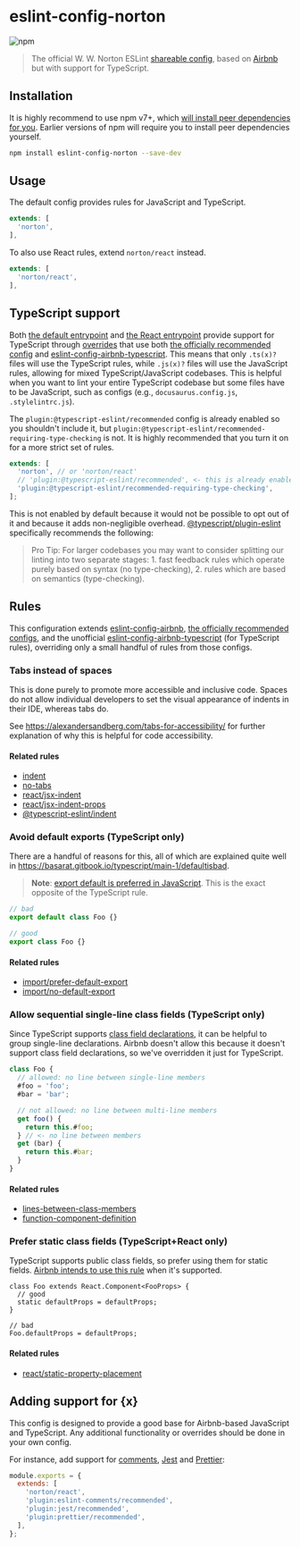 # eslint-config-norton

![npm](https://img.shields.io/npm/v/eslint-config-norton)

> The official W. W. Norton ESLint [shareable config](http://eslint.org/docs/developer-guide/shareable-configs.html), based on [Airbnb](https://github.com/airbnb/javascript) but with support for TypeScript.

## Installation

It is highly recommend to use npm v7+, which [will install peer dependencies for you](https://github.blog/2021-02-02-npm-7-is-now-generally-available/).
Earlier versions of npm will require you to install peer dependencies yourself.

```sh
npm install eslint-config-norton --save-dev
```

## Usage

The default config provides rules for JavaScript and TypeScript.

```js
extends: [
  'norton',
],
```

To also use React rules, extend `norton/react` instead.

```js
extends: [
  'norton/react',
],
```

## TypeScript support

Both [the default entrypoint](./index.js) and [the React entrypoint](./react.js) provide support for TypeScript through [overrides](https://eslint.org/docs/user-guide/configuring/configuration-files#how-do-overrides-work) that use both [the officially recommended config](https://github.com/typescript-eslint/typescript-eslint/tree/main/packages/eslint-plugin#recommended-configs) and [eslint-config-airbnb-typescript](https://github.com/iamturns/eslint-config-airbnb-typescript).
This means that only `.ts(x)?` files will use the TypeScript rules, while `.js(x)?` files will use the JavaScript rules, allowing for mixed TypeScript/JavaScript codebases.
This is helpful when you want to lint your entire TypeScript codebase but some files have to be JavaScript, such as configs (e.g., `docusaurus.config.js`, `.stylelintrc.js`).

The `plugin:@typescript-eslint/recommended` config is already enabled so you shouldn't include it, but `plugin:@typescript-eslint/recommended-requiring-type-checking` is not.
It is highly recommended that you turn it on for a more strict set of rules.

```js
extends: [
  'norton', // or 'norton/react'
  // 'plugin:@typescript-eslint/recommended', <- this is already enabled by eslint-config-norton so don't add it here
  'plugin:@typescript-eslint/recommended-requiring-type-checking',
];
```

This is not enabled by default because it would not be possible to opt out of it and because it adds non-negligible overhead.
[@typescript/plugin-eslint](https://github.com/typescript-eslint/typescript-eslint/tree/main/packages/eslint-plugin#recommended-configs) specifically recommends the following:

> Pro Tip: For larger codebases you may want to consider splitting our linting into two separate stages: 1. fast feedback rules which operate purely based on syntax (no type-checking), 2. rules which are based on semantics (type-checking).

## Rules

This configuration extends [eslint-config-airbnb](https://github.com/airbnb/javascript/tree/master/packages/eslint-config-airbnb), [the officially recommended configs](https://github.com/typescript-eslint/typescript-eslint/tree/main/packages/eslint-plugin#recommended-configs), and the unofficial [eslint-config-airbnb-typescript](https://github.com/iamturns/eslint-config-airbnb-typescript) (for TypeScript rules), overriding only a small handful of rules from those configs.

### Tabs instead of spaces

This is done purely to promote more accessible and inclusive code.
Spaces do not allow individual developers to set the visual appearance of indents in their IDE, whereas tabs do.

See https://alexandersandberg.com/tabs-for-accessibility/ for further explanation of why this is helpful for code accessibility.

#### Related rules

- [indent](https://eslint.org/docs/rules/indent)
- [no-tabs](https://eslint.org/docs/rules/no-tabs)
- [react/jsx-indent](https://github.com/yannickcr/eslint-plugin-react/blob/master/docs/rules/jsx-indent.md)
- [react/jsx-indent-props](https://github.com/yannickcr/eslint-plugin-react/blob/master/docs/rules/jsx-indent-props.md)
- [@typescript-eslint/indent](https://typescript-eslint.io/rules/indent/)

### Avoid default exports (TypeScript only)

There are a handful of reasons for this, all of which are explained quite well in https://basarat.gitbook.io/typescript/main-1/defaultisbad.

> **Note**: [export default is preferred in JavaScript](https://github.com/airbnb/javascript#modules--prefer-default-export).
This is the exact opposite of the TypeScript rule.

```ts
// bad
export default class Foo {}

// good
export class Foo {}
```

#### Related rules

- [import/prefer-default-export](https://github.com/import-js/eslint-plugin-import/blob/main/docs/rules/prefer-default-export.md)
- [import/no-default-export](https://github.com/import-js/eslint-plugin-import/blob/main/docs/rules/no-default-export.md)

### Allow sequential single-line class fields (TypeScript only)

Since TypeScript supports [class field declarations](https://www.typescriptlang.org/docs/handbook/2/classes.html#fields), it can be helpful to group single-line declarations.
Airbnb doesn't allow this because it doesn't support class field declarations, so we've overridden it just for TypeScript.

```ts
class Foo {
  // allowed: no line between single-line members
  #foo = 'foo';
  #bar = 'bar';

  // not allowed: no line between multi-line members
  get foo() {
    return this.#foo;
  } // <- no line between members
  get (bar) {
    return this.#bar;
  }
}
```

#### Related rules

- [lines-between-class-members](https://eslint.org/docs/rules/lines-between-class-members)
- [function-component-definition](https://github.com/yannickcr/eslint-plugin-react/blob/master/docs/rules/function-component-definition.md)

### Prefer static class fields (TypeScript+React only)

TypeScript supports public class fields, so prefer using them for static fields.
[Airbnb intends to use this rule](https://github.com/airbnb/javascript/blob/b4377fb03089dd7f08955242695860d47f9caab4/packages/eslint-config-airbnb/rules/react.js#L489-L492) when it's supported.

```tsx
class Foo extends React.Component<FooProps> {
  // good
  static defaultProps = defaultProps;
}

// bad
Foo.defaultProps = defaultProps;
```

#### Related rules

- [react/static-property-placement](https://github.com/yannickcr/eslint-plugin-react/blob/master/docs/rules/static-property-placement.md)

## Adding support for {x}

This config is designed to provide a good base for Airbnb-based JavaScript and TypeScript.
Any additional functionality or overrides should be done in your own config.

For instance, add support for [comments](https://mysticatea.github.io/eslint-plugin-eslint-comments/), [Jest](https://github.com/jest-community/eslint-plugin-jest) and [Prettier](https://github.com/prettier/eslint-plugin-prettier):

```js
module.exports = {
  extends: [
    'norton/react',
    'plugin:eslint-comments/recommended',
    'plugin:jest/recommended',
    'plugin:prettier/recommended',
  ],
};
```
